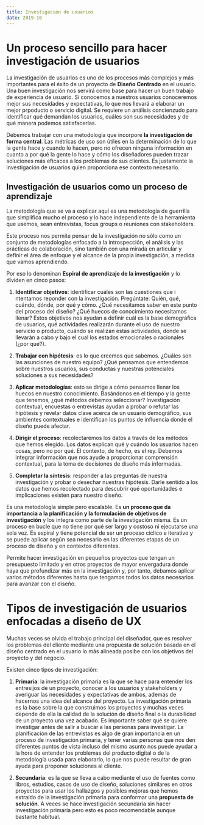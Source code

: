 ```yaml
---
title: Investigación de usuarios
date: 2019-10
---
```


# Un proceso sencillo para hacer investigación de usuarios #

La investigación de usuarios es uno de los procesos más complejos y más importantes para el éxito de un proyecto de **Diseño Centrado** en el usuario. Una buen investigación nos servirá como base para hacer un buen trabajo de experiencia de usuario. Si conocemos a nuestros usuarios conoceremos mejor sus necesidades y expectativas, lo que nos llevará a elaborar un mejor prpoducto o servicio digital. Se requiere un análisis concienzudo para identificar qué demandan los usuarios, cuáles son sus necesidades y de qué manera podemos satisfacerlas.

Debemos trabajar con una metodología que incorpore **la investigación de forma central**. Las métricas de uso son útiles en la determinación de lo que la gente hace y cuando lo hacen, pero no ofrecen ninguna información en cuanto a por qué la gente lo hace y cómo los diseñadores pueden trazar soluciones más eficaces a los problemas de sus clientes. Es justamente la investigación de usuarios quien proporciona ese contexto necesario.

## Investigación de usuarios como un proceso de aprendizaje ##

La metodología que se va a explicar aquí es una metodología de guerrilla que simplifica mucho el proceso y lo hace independiente de la herramienta que usemos, sean entrevistas, focus groups o reuniones con stakeholders.

Este proceso nos permite pensar de la investigación no sólo como un conjunto de metodologías enfocado a la introspección, el análisis y las prácticas de colaboración, sino también con una mirada en articular y definir el área de enfoque y el alcance de la propia investigación, a medida que vamos aprendiendo.

Por eso lo denominan **Espiral de aprendizaje de la investigación** y lo dividen en cinco pasos:

1. **Identificar objetivos**: identificar cuáles son las cuestiones que i ntentamos reponder con la investigación. Pregúntate: Quién, qué, cuándo, dónde, por qué y cómo. ¿Qué necesitamos saber en este punto del proceso del diseño? ¿Qué huecos de conocimiento necesitamos llenar? Estos objetivos nos ayudan a definir cuál es la base demográfica de usuarios, qué actividades realizarán durante el uso de nuestro servicio o producto, cuándo se realizan estas actividades, donde se llevarán a cabo y bajo el cual los estados emocionales o racionales (¿por qué?).

2. **Trabajar con hipótesis**: es lo que creemos que sabemos. ¿Cuáles son las asunciones de nuestro equipo? ¿Qué pensamos que entendemos sobre nuestros usuarios, sus conductas y nuestras potenciales soluciones a sus necesidades?

3. **Aplicar metodologías**: esto se dirige a cómo pensamos llenar los huecos en nuestro conocimiento. Basándonos en el tiempo y la gente que tenemos, ¿qué métodos debemos seleccionar? Investigación contextual, encuestas o entrevistas ayudan a probar o refutar las hipótesis y revelar datos clave acerca de un usuario demográfico, sus ambientes contextuales e identifican los puntos de influencia donde el diseño puede afectar.

4. **Dirigir el proceso**: recolectaremos los datos a través de los métodos que hemos elegido. Los datos explican qué y cuándo los usuarios hacen cosas, pero no por qué. El contexto, de hecho, es el rey. Debemos integrar información que nos ayude a proporcionar comprensión contextual, para la toma de decisiones de diseño más informadas.

5. **Completar la síntesis**: responder a las preguntas de nuestra investigación y probar o desechar nuestras hipótesis. Darle sentido a los datos que hemos recolectado para descubrir qué oportunidades e implicaciones existen para nuestro diseño.

Es una metodología simple pero escalable. Es **un proceso que da importancia a la planificación y la formulación de objetivos de investigación** y los integra como parte de la investigación misma. Es un proceso en bucle que no tiene por qué ser largo y costoso ni ejecutarse una sola vez. Es espiral y tiene potencial de ser un proceso cíclico e iterativo y se puede aplicar según sea necesario en las diferentes etapas de un proceso de diseño y en contextos diferentes.

Permite hacer investigación en pequeños proyectos que tengan un presupuesto limitado y en otros proyectos de mayor envergadura donde haya que profundizar más en la investigación y, por tanto, debamos aplicar varios métodos diferentes hasta que tengamos todos los datos necesarios para avanzar con el diseño.

# Tipos de investigación de usuarios enfocadas a diseño de UX #

Muchas veces se olvida el trabajo principal del diseñador, que es resolver los problemas del cliente mediante una propuesta de solución basada en el diseño centrado en el usuario lo más alineada posibe con los objetivos del proyecto y del negocio.


Existen cinco tipos de investigación:

1. **Primaria**: la investigación primaria es la que se hace para entender los entresijos de un proyecto, conocer a los usuarios y stakeholders y averiguar las necesidades y expectativas de ambos, además de hacernos una idea del alcance del proyecto. La investigación primaria es la base sobre la que construimos los proyectos y muchas veces depende de ella la calidad de la solución de diseño final o la durabilidad de un proyecto una vez acabado.
Es importante saber qué se quiere investigar antes de salir a buscar a las personas para investigar. La planificación de las entrevistas es algo de gran importancia en un proceso de investigación primaria, y tener varias personas que nos den diferentes puntos de vista incluso del mismo asunto nos puede ayudar a la hora de entender los problemas del producto digital o de la metodología usada para elaborarlo, lo que nos puede resultar de gran ayuda para proponer soluciones al cliente.

2. **Secundaria**: es la que se lleva a cabo mediante el uso de fuentes como libros, estudios, casos de uso de diseño, soluciones similares en otros proyectos para usar los hallazgos y posibles mejoras que hemos extraído de la investigación primaria para conformar una **propuesta de solución**.
A veces se hace investigación secundaria sin hacer investigación primaria pero esto es poco recomendable aunque bastante habitual. 

